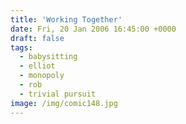 ```yaml
---
title: 'Working Together'
date: Fri, 20 Jan 2006 16:45:00 +0000
draft: false
tags:
  - babysitting
  - elliot
  - monopoly
  - rob
  - trivial pursuit
image: /img/comic148.jpg
---
```



